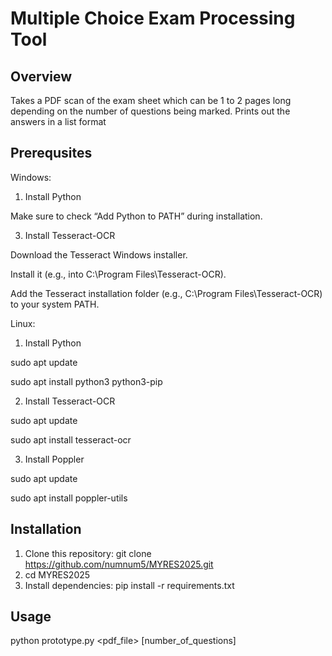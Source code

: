 # Multiple Choice Exam Processing Tool

## Overview
Takes a PDF scan of the exam sheet which can be 1 to 2 pages long depending on the number of questions being marked.
Prints out the answers in a list format

## Prerequsites
Windows:
1. Install Python

Make sure to check “Add Python to PATH” during installation.

3. Install Tesseract-OCR

Download the Tesseract Windows installer.

Install it (e.g., into C:\Program Files\Tesseract-OCR).

Add the Tesseract installation folder (e.g., C:\Program Files\Tesseract-OCR) to your system PATH.

Linux: 
1. Install Python

sudo apt update

sudo apt install python3 python3-pip

2. Install Tesseract-OCR

sudo apt update

sudo apt install tesseract-ocr

3. Install Poppler

sudo apt update

sudo apt install poppler-utils

## Installation
1. Clone this repository:
git clone https://github.com/numnum5/MYRES2025.git
2. cd MYRES2025
3. Install dependencies:
pip install -r requirements.txt

## Usage
python prototype.py <pdf_file> [number_of_questions]

